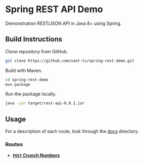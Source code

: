 # Spring REST API Demo
Demonstration REST/JSON API in Java 8+ using Spring.

## Build Instructions
Clone repository from GitHub.
```sh
git clone https://github.com/xant-tv/spring-rest-demo.git
```

Build with Maven.
```sh
cd spring-rest-demo
mvn package
```

Run the package locally.
```sh
java -jar target/rest-api-0.0.1.jar
```

## Usage
For a description of each route, look through the [docs](./docs) directory.

### Routes
- **[<code>POST</code> Crunch Numbers](./docs/POST_input.md)**